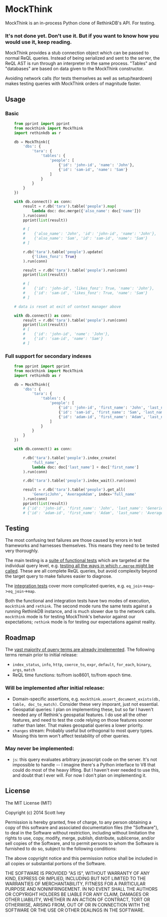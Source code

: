 # MockThink

MockThink is an in-process Python clone of RethinkDB's API.  For testing.

### It's not done yet.  Don't use it.  But if you want to know how you would use it, keep reading.



MockThink provides a stub connection object which can be passed to normal ReQL queries.  Instead of being serialized and sent to the server, the ReQL AST is run through an interpreter in the same process.  "Tables" and "databases" are based on data given to the MockThink constructor.

Avoiding network calls (for tests themselves as well as setup/teardown) makes testing queries with MockThink orders of magnitude faster.

## Usage

### Basic

```python
    from pprint import pprint
    from mockthink import MockThink
    import rethinkdb as r

    db = MockThink({
        'dbs': {
            'tara': {
                'tables': {
                    'people': [
                        {'id': 'john-id', 'name': 'John'},
                        {'id': 'sam-id', 'name': 'Sam'}
                    ]
                }
            }
        }
    })

    with db.connect() as conn:
        result = r.db('tara').table('people').map(
            lambda doc: doc.merge({'also_name': doc['name']})
        ).run(conn)
        pprint(list(result))

        # [
        #    {'also_name': 'John', 'id': 'john-id', 'name': 'John'},
        #    {'also_name': 'Sam', 'id': 'sam-id', 'name': 'Sam'}
        # ]

        r.db('tara').table('people').update(
            {'likes_fonz': True}
        ).run(conn)

        result = r.db('tara').table('people').run(conn)
        pprint(list(result))

        # [
        #    {'id': 'john-id', 'likes_fonz': True, 'name': 'John'},
        #    {'id': 'sam-id', 'likes_fonz': True, 'name': 'Sam'}
        # ]

    # data is reset at exit of context manager above

    with db.connect() as conn:
        result = r.db('tara').table('people').run(conn)
        pprint(list(result))
        # [
        #    {'id': 'john-id', 'name': 'John'},
        #    {'id': 'sam-id', 'name': 'Sam'}
        # ]
```

### Full support for secondary indexes

```python
    from pprint import pprint
    from mockthink import MockThink
    import rethinkdb as r

    db = MockThink({
        'dbs': {
            'tara': {
                'tables': {
                    'people': [
                        {'id': 'john-id', 'first_name': 'John', 'last_name': 'Generic'},
                        {'id': 'sam-id', 'first_name': 'Sam', 'last_name': 'Dull'},
                        {'id': 'adam-id', 'first_name': 'Adam', 'last_name': 'Average'}
                    ]
                }
            }
        }
    })

    with db.connect() as conn:

        r.db('tara').table('people').index_create(
            'full_name',
            lambda doc: doc['last_name'] + doc['first_name']
        ).run(conn)

        r.db('tara').table('people').index_wait().run(conn)

        result = r.db('tara').table('people').get_all(
            'GenericJohn', 'AverageAdam', index='full_name'
        ).run(conn)
        pprint(list(result))
        # {'id': 'john-id', 'first_name': 'John', 'last_name': 'Generic'},
        # {'id': 'adam-id', 'first_name': 'Adam', 'last_name': 'Average'}

```

## Testing

The most confusing test failures are those caused by errors in test frameworks and harnesses themselves.  This means they need to be tested very thoroughly.

The main testing is a [suite of functional tests](https://github.com/scivey/mockthink/tree/master/mockthink/test/functional) which are targeted at the individual query level, e.g. [testing all the ways in which `r.merge` might be called](https://github.com/scivey/mockthink/blob/master/mockthink/test/functional/test_merge.py).  These are all complete ReQL queries, but avoid complexity beyond the target query to make failures easier to diagnose.

The [integration tests](https://github.com/scivey/mockthink/blob/master/mockthink/test/integration/__init__.py) cover more complicated queries, e.g. `eq_join`->`map`->`eq_join`->`map`.

Both the functional and integration tests have two modes of execution, `mockthink` and `rethink`.  The second mode runs the same tests against a running RethinkDB instance, and is much slower due to the network calls.  `mockthink` mode is for testing MockThink's behavior against our expectations; `rethink` mode is for testing our expectations against reality.

## Roadmap

The [vast majority of query terms are already implemented](https://github.com/scivey/mockthink/blob/master/mockthink/ast.py).  The following terms remain prior to initial release:

* `index_status`, `info`, `http`, `coerce_to`, `expr`, `default`, `for_each`, `binary`, `args`, `match`
* ReQL time functions: to/from iso8601, to/from epoch time.


### Will be implemented after initial release:
* Domain-specific assertions, e.g. `mockthink.assert_document_exists(db, table, doc_to_match)`.  Consider these very imporant, just not essential.
* Geospatial queries: I plan on implementing these, but so far I haven't needed any of Rethink's geospatial features.  I do use all the other features, and need to test the code relying on those features sooner rather than later.  That makes geospatial queries a lower priority.
* `changes` stream: Probably useful but orthogonal to most query types.  Missing this term won't affect testability of other queries.

### May never be implemented:
* `js`: this query evaluates arbitrary javascript code on the server.  It's not impossible to handle -- I imagine there's a Python interface to V8 that could do most of the heavy lifting.  But I haven't ever needed to use this, and doubt that I ever will.  For now I don't plan on implementing it.


## License

The MIT License (MIT)

Copyright (c) 2014 Scott Ivey

Permission is hereby granted, free of charge, to any person obtaining a copy of
this software and associated documentation files (the "Software"), to deal in
the Software without restriction, including without limitation the rights to
use, copy, modify, merge, publish, distribute, sublicense, and/or sell copies of
the Software, and to permit persons to whom the Software is furnished to do so,
subject to the following conditions:

The above copyright notice and this permission notice shall be included in all
copies or substantial portions of the Software.

THE SOFTWARE IS PROVIDED "AS IS", WITHOUT WARRANTY OF ANY KIND, EXPRESS OR
IMPLIED, INCLUDING BUT NOT LIMITED TO THE WARRANTIES OF MERCHANTABILITY, FITNESS
FOR A PARTICULAR PURPOSE AND NONINFRINGEMENT. IN NO EVENT SHALL THE AUTHORS OR
COPYRIGHT HOLDERS BE LIABLE FOR ANY CLAIM, DAMAGES OR OTHER LIABILITY, WHETHER
IN AN ACTION OF CONTRACT, TORT OR OTHERWISE, ARISING FROM, OUT OF OR IN
CONNECTION WITH THE SOFTWARE OR THE USE OR OTHER DEALINGS IN THE SOFTWARE.
